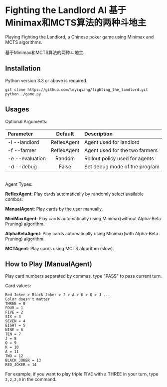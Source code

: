 # Fighting the Landlord AI 基于Minimax和MCTS算法的两种斗地主
Playing Fighting the Landlord, a Chinese poker game using Minimax and MCTS algorithms.

基于Minimax和MCTS算法的两种斗地主.

## Installation
Python version 3.3 or above is required.
```
git clone https://github.com/leyiqiang/fighting_the_landlord.git
python ./game.py
```

## Usages

Optional Arguments:

| Parameter                 | Default       | Description   |	
| :------------------------ |:-------------:| :-------------|
| -l --landlord 	       |	ReflexAgent           |Agent used for landlord
| -f --farmer 	       |	ReflexAgent           |Agent used for the two farmers
| -e --evaluation 	       |	Random           |Rollout policy used for agents
| -d --debug 	       |	False           |Set debug mode of the program

<br />
Agent Types:

**ReflexAgent**: Play cards automatically by randomly select available combos.

**ManualAgent**: Play cards by the user manually.

**MiniMaxAgent**: Play cards automatically using Minimax(without Alpha-Beta Pruning) algorithm.

**AlphaBetaAgent**: Play cards automatically using Minimax(with Alpha-Beta Pruning) algorithm.

**MCTAgent**: Play cards using MCTS algorithm (slow). 

## How to Play (ManualAgent)
Play card numbers separated by commas, type "PASS" to pass current turn.

Card values:
```
Red Joker > Black Joker > 2 > A > K > Q > J ...
Color doesn't matter
THREE = 0
FOUR = 1
FIVE = 2
SIX = 3
SEVEN = 4
EIGHT = 5
NINE = 6
TEN = 7
J = 8
Q = 9
K = 10
A = 11
TWO = 12
BLACK_JOKER = 13
RED_JOKER = 14
```

For example, if you want to play triple FIVE with a THREE in your turn, type
`2,2,2,0` in the command.
